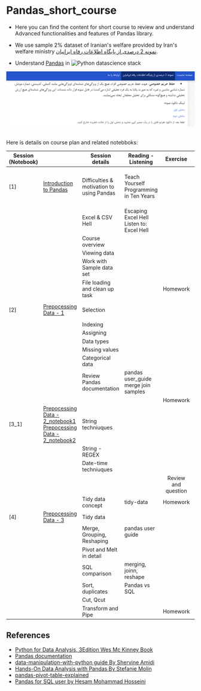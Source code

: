 # Pandas_short_course

- Here you can find the content for short course to review and understand Advanced functionalities and features of Pandas library.

- We use sample 2% dataset of Iranian's welfare provided by Iran's welfare ministry  [نمونه 2 درصدی از پایگاه اطلاعات رفاه ایرانیان](https://refahdb.mcls.gov.ir/fa/sample).


- Understand [Pandas]() in ![Python datascience stack](https://github.com/jorisvandenbossche/talks/blob/master/2017_INRIA_pandas/img/JakeVdP-ecosystem5.svg)
  
![](https://github.com/jupihes/Pandas_short_course/blob/main/images/refah-stats-webpage.png)

<br>
Here is details on course plan and related notebboks:<br>



| Session (Notebook) |                        | Session details                           | Reading - Listening                           |       Exercise      |                       What is covered?                      |
|---------|------------------------|-------------------------------------------|-----------------------------------------------|:-------------------:|:-----------------------------------------------------------:|
|    [1]    | [Introduction to Pandas](https://github.com/jupihes/Pandas_short_course/blob/main/Pandas_D1%262-checkpoint.ipynb) | Difficulties & motivation to using Pandas |    Teach Yourself Programming in Ten Years    |                     | Motivation, Introduction, Syllabus review, Sample data read |
|         |                        | Excel & CSV Hell                          | Escaping Excel Hell <br>Listen to: Excel Hell |                     |                                                             |
|         |                        | Course overview                           |                                               |                     |                                                             |
|         |                        | Viewing data                              |                                               |                     |                                                             |
|         |                        | Work with Sample data set                 |                                               |                     |                                                             |
|         |                        | File loading and clean up task            |                                               |       Homework      |                                                             |
|    [2]    |  [Prepocessing Data - 1](https://github.com/jupihes/Pandas_short_course/blob/main/Pandas_D1%262-checkpoint.ipynb) | Selection                                 |                                               |                     |                  Pandas provided facilities                 |
|         |                        | Indexing                                  |                                               |                     |                                                             |
|         |                        | Assigning                                 |                                               |                     |                                                             |
|         |                        | Data types                                |                                               |                     |                                                             |
|         |                        | Missing values                            |                                               |                     |                                                             |
|         |                        | Categorical data                          |                                               |                     |                                                             |
|         |                        | Review Pandas documentation               |    pandas user_guide<br>merge join samples    |                     |                                                             |
|         |                        |                                           |                                               |       Homework      |                                                             |
|    [3_1]    |  [Prepocessing Data - 2_notebook1](https://github.com/jupihes/Pandas_short_course/blob/main/Pandas_D3.ipynb) [Prepocessing Data - 2_notebook2](https://github.com/jupihes/Pandas_short_course/blob/main/Pandas_D4.ipynb)| String techniuques                        |                                               |                     |                                                             |
|        |                        | String - REGEX                            |                                               |                     |                                                             |
|         |                        | Date-time techniuques                     |                                               |                     |                                                             |
|         |                        |                                           |                                               | Review and question |                                                             |
|         |                        | Tidy data concept                         |                   tidy-data                   |       Homework      |                                                             |
|    [4]    |  [Prepocessing Data - 3](https://github.com/jupihes/Pandas_short_course/blob/main/Pandas_D5&6.ipynb) | Tidy data                                 |                                               |                     |                                                             |
|         |                        | Merge, Grouping, Reshaping                |           pandas user guide<br><br>           |                     |                                                             |
|         |                        | Pivot and Melt in detail                  |                                               |                     |                                                             |
|         |                        | SQL comparison                            |            merging, joinn, reshape            |                     |                                                             |
|         |                        | Sort, duplicates                          |                 Pandas vs SQL                 |                     |                                                             |
|         |                        | Cut, Qcut                                 |                                               |                     |                                                             |
|         |                        | Transform and Pipe                        |                                               |       Homework      |                                                             |


## References

- [Python for Data Analysis, 3Edition Wes Mc Kinney Book](https://wesmckinney.com/book/)
- [Pandas documentation](https://pandas.pydata.org/docs/index.html)
- [data-manipulation-with-python guide By Shervine Amidi
](https://www.mit.edu/~amidi/teaching/data-science-tools/study-guide/data-manipulation-with-python)
- [Hands-On Data Analysis with Pandas By Stefanie Molin](https://github.com/stefmolin/Hands-On-Data-Analysis-with-Pandas-2nd-edition)
- [pandas-pivot-table-explained](https://pbpython.com/pandas-pivot-table-explained.html)
- [Pandas for SQL user by Hesam Mohammad Hosseini](https://github.com/jupihes/SQL-versus-Pandas/blob/master/Pandas%20SQL-like%20functionality.ipynb)
